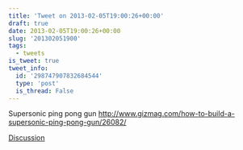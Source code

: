 ```yaml
---
title: 'Tweet on 2013-02-05T19:00:26+00:00'
draft: true
date: 2013-02-05T19:00:26+00:00
slug: '201302051900'
tags:
  - tweets
is_tweet: true
tweet_info:
  id: '298747907832684544'
  type: 'post'
  is_thread: False
---
```




Supersonic ping pong gun <http://www.gizmag.com/how-to-build-a-supersonic-ping-pong-gun/26082/>

[Discussion](https://x.com/sytelus/status/298747907832684544)
